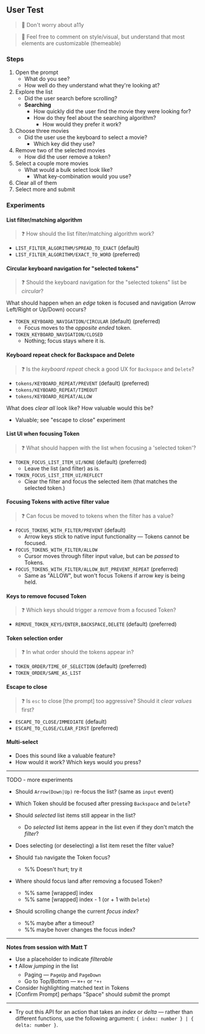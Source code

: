 ## User Test

> 💬 Don't worry about a11y

> 💬 Feel free to comment on style/visual, but understand that most elements are customizable (themeable)

### Steps

1. Open the prompt
   - What do you see?
   - How well do they understand what they're looking at?
2. Explore the list
   - Did the user search before scrolling?
   - **Searching**
     - How quickly did the user find the movie they were looking for?
     - How do they feel about the searching algorithm?
       - How would they prefer it work?
3. Choose three movies
   - Did the user use the keyboard to select a movie?
     - Which key did they use?
4. Remove two of the selected movies
   - How did the user remove a token?
5. Select a couple more movies
   - What would a bulk select look like?
     - What key-combination would you use?
6. Clear all of them
7. Select more and submit

### Experiments

#### List filter/matching algorithm

> ❓ How should the list filter/matching algorithm work?

- `LIST_FILTER_ALGORITHM/SPREAD_TO_EXACT` (default)
- `LIST_FILTER_ALGORITHM/EXACT_TO_WORD` (preferred)

#### Circular keyboard navigation for "selected tokens"

> ❓ Should the keyboard navigation for the "selected tokens" list be _circular_?

What should happen when an _edge_ token is focused and navigation (Arrow Left/Right or Up/Down) occurs?

- `TOKEN_KEYBOARD_NAVIGATION/CIRCULAR` (default) (preferred)
  - Focus moves to the _opposite ended_ token.
- `TOKEN_KEYBOARD_NAVIGATION/CLOSED`
  - Nothing; focus stays where it is.

#### Keyboard repeat check for Backspace and Delete

> ❓ Is the _keyboard repeat_ check a good UX for `Backspace` and `Delete`?

- `tokens/KEYBOARD_REPEAT/PREVENT` (default) (preferred)
- `tokens/KEYBOARD_REPEAT/TIMEOUT`
- `tokens/KEYBOARD_REPEAT/ALLOW`

What does _clear all_ look like? How valuable would this be?

- Valuable; see "escape to close" experiment

#### List UI when focusing Token

> ❓ What should happen with the list when focusing a 'selected token'?

- `TOKEN_FOCUS_LIST_ITEM_UI/NONE` (default) (preferred)
  - Leave the list (and filter) as is.
- `TOKEN_FOCUS_LIST_ITEM_UI/REFLECT`
  - Clear the filter and focus the selected item (that matches the selected token.)

#### Focusing Tokens with active filter value

> ❓ Can focus be moved to tokens when the filter has a value?

- `FOCUS_TOKENS_WITH_FILTER/PREVENT` (default)
  - Arrow keys stick to native input functionality — Tokens cannot be focused.
- `FOCUS_TOKENS_WITH_FILTER/ALLOW`
  - Cursor moves through filter input value, but can be _passed_ to Tokens.
- `FOCUS_TOKENS_WITH_FILTER/ALLOW_BUT_PREVENT_REPEAT` (preferred)
  - Same as "ALLOW", but won't focus Tokens if arrow key is being held.

#### Keys to remove focused Token

> ❓ Which keys should trigger a _remove_ from a focused Token?

- `REMOVE_TOKEN_KEYS/ENTER,BACKSPACE,DELETE` (default) (preferred)

#### Token selection order

> ❓ In what order should the tokens appear in?

- `TOKEN_ORDER/TIME_OF_SELECTION` (default) (preferred)
- `TOKEN_ORDER/SAME_AS_LIST`

#### Escape to close

> ❓ Is `esc` to close [the prompt] too aggressive? Should it _clear values_ first?

- `ESCAPE_TO_CLOSE/IMMEDIATE` (default)
- `ESCAPE_TO_CLOSE/CLEAR_FIRST` (preferred)

#### Multi-select

- Does this sound like a valuable feature?
- How would it work? Which keys would you press?

---

TODO - more experiments

- Should `Arrow(Down|Up)` re-focus the list? (same as `input` event)

- Which Token should be focused after pressing `Backspace` and `Delete`?

- Should _selected_ list items still appear in the list?

  - Do _selected_ list items appear in the list even if they don't match the _filter_?

- Does selecting (or deselecting) a list item reset the filter value?

- Should `Tab` navigate the Token focus?

  - %% Doesn't hurt; try it

- Where should focus land after removing a focused Token?

  - %% same [wrapped] index
  - %% same [wrapped] index - 1 (or + 1 with `Delete`)

- Should scrolling change the current _focus index_?

  - %% maybe after a timeout?
  - %% maybe hover changes the focus index?

---

**Notes from session with Matt T**

- Use a placeholder to indicate _filterable_
- ❗️ Allow _jumping_ in the list
  - Paging — `PageUp` and `PageDown`
  - Go to Top/Bottom — `⌘+↑` or `⌃+↑`
- Consider highlighting matched text in Tokens
- [Confirm Prompt] perhaps "Space" should _submit_ the prompt

---

- Try out this API for an action that takes an _index_ or _delta_ — rather than different functions, use the following argument: `{ index: number } | { delta: number }`.
